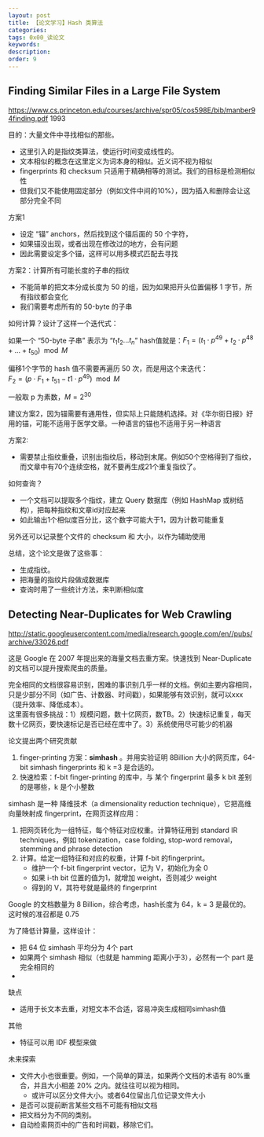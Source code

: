```yaml
---
layout: post
title: 【论文学习】Hash 类算法
categories:
tags: 0x00_读论文
keywords:
description:
order: 9
---
```


## Finding Similar Files in a Large File System

https://www.cs.princeton.edu/courses/archive/spr05/cos598E/bib/manber94finding.pdf
1993

目的：大量文件中寻找相似的那些。
- 这里引入的是指纹类算法，使运行时间变成线性的。
- 文本相似的概念在这里定义为词本身的相似。近义词不视为相似
- fingerprints 和 checksum 只适用于精确相等的测试。我们的目标是检测相似性
- 但我们又不能使用固定部分（例如文件中间的10%），因为插入和删除会让这部分完全不同


方案1
- 设定 “锚” anchors，然后找到这个锚后面的 50 个字符，
- 如果锚没出现，或者出现在修改过的地方，会有问题
- 因此需要设定多个锚，这样可以用多模式匹配去寻找

方案2：计算所有可能长度的子串的指纹
- 不能简单的把文本分成长度为 50 的组，因为如果把开头位置偏移 1 字节，所有指纹都会变化
- 我们需要考虑所有的 50-byte 的子串


如何计算？设计了这样一个迭代式：

如果一个 “50-byte 子串” 表示为 “$t_1t_2...t_n$”
hash值就是：$F_1=(t_1\cdot p^{49} +t_2\cdot p^{48}+...+t_{50}) \mod M$  

偏移1个字节的 hash 值不需要再遍历 50 次，而是用这个来迭代：  
$F_2=(p\cdot F_1 + t_{51} - t1\cdot p^{49}) \mod M$  


一般取 p 为素数，$M = 2^{30}$



建议方案2，因为锚需要有通用性，但实际上只能随机选择。对《华尔街日报》好用的锚，可能不适用于医学文章。一种语言的锚也不适用于另一种语言

方案2:
- 需要禁止指纹重叠，识别出指纹后，移动到末尾。例如50个空格得到了指纹，而文章中有70个连续空格，就不要再生成21个重复指纹了。

如何查询？
- 一个文档可以提取多个指纹，建立 Query 数据库（例如 HashMap 或树结构），把每种指纹和文章id对应起来
- 如此输出1个相似度百分比，这个数字可能大于1，因为计数可能重复

另外还可以记录整个文件的 checksum 和 大小，以作为辅助使用


总结，这个论文是做了这些事：
- 生成指纹。
- 把海量的指纹片段做成数据库
- 查询时用了一些统计方法，来判断相似度

## Detecting Near-Duplicates for Web Crawling

http://static.googleusercontent.com/media/research.google.com/en//pubs/archive/33026.pdf

这是 Google 在 2007 年提出来的海量文档去重方案。快速找到 Near-Duplicate 的文档可以提升搜索爬虫的质量。  


完全相同的文档很容易识别，困难的事识别几乎一样的文档。例如主要内容相同，只是少部分不同（如广告、计数器、时间戳），如果能够有效识别，就可以xxx（提升效率、降低成本）。  
这里面有很多挑战：1）规模问题，数十亿网页，数TB。2）快速标记重复，每天数十亿网页，要快速标记是否已经在库中了。3）系统使用尽可能少的机器


论文提出两个研究贡献
1. finger-printing 方案：**simhash** 。并用实验证明 8Billion 大小的网页库，64-bit simhash fingerprints 和 k =3 是合适的。
2. 快速检索：f-bit finger-printing 的库中，与 某个 fingerprint 最多 k bit 差别的是哪些，k 是个小整数


simhash 是一种 降维技术（a dimensionality reduction technique），它把高维向量映射成 fingerprint，在网页这样应用：
1. 把网页转化为一组特征，每个特征对应权重。计算特征用到 standard IR techniques，例如 tokenization，case folding, stop-word removal，stemming and phrase detection
2. 计算。给定一组特征和对应的权重，计算 f-bit 的fingerprint。
    - 维护一个 f-bit fingerprint vector，记为 V，初始化为全 0
    - 如果 i-th bit 位置的值为1，就增加 weight，否则减少 weight
    - 得到的 V，其符号就是最终的 fingerprint


Google 的文档数量为 8 Billion，综合考虑，hash长度为 64，k = 3 是最优的。这时候的准召都是 0.75

为了降低计算量，这样设计：
- 把 64 位 simhash 平均分为 4个 part
- 如果两个 simhash 相似（也就是 hamming 距离小于3），必然有一个 part 是完全相同的
- 


缺点
- 适用于长文本去重，对短文本不合适，容易冲突生成相同simhash值

其他
- 特征可以用 IDF 模型来做


未来探索
- 文件大小也很重要。例如，一个简单的算法，如果两个文档的术语有 80%重合，并且大小相差 20% 之内。就往往可以视为相同。
    - 或许可以区分文件大小。或者64位留出几位记录文件大小
- 是否可以提前断言某些文档不可能有相似文档
- 把文档分为不同的类别。
- 自动检索网页中的广告和时间戳，移除它们。




